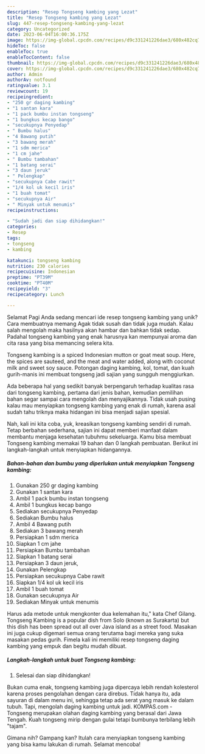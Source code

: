 ```yaml
---
description: "Resep Tongseng kambing yang Lezat"
title: "Resep Tongseng kambing yang Lezat"
slug: 447-resep-tongseng-kambing-yang-lezat
category: Uncategorized
date: 2023-06-04T16:00:36.175Z
image: https://img-global.cpcdn.com/recipes/d9c331241226dae3/680x482cq70/tongseng-kambing-foto-resep-utama.jpg
hideToc: false
enableToc: true
enableTocContent: false
thumbnail: https://img-global.cpcdn.com/recipes/d9c331241226dae3/680x482cq70/tongseng-kambing-foto-resep-utama.jpg
cover: https://img-global.cpcdn.com/recipes/d9c331241226dae3/680x482cq70/tongseng-kambing-foto-resep-utama.jpg
author: Admin
authorAv: notfound
ratingvalue: 3.1
reviewcount: 19
recipeingredient:
- "250 gr daging kambing"
- "1 santan kara"
- "1 pack bumbu instan tongseng"
- "1 bungkus kecap bango"
- "secukupnya Penyedap"
- " Bumbu halus"
- "4 Bawang putih"
- "3 bawang merah"
- "1 sdm merica"
- "1 cm jahe"
- " Bumbu tambahan"
- "1 batang serai"
- "3 daun jeruk"
- " Pelengkap"
- "secukupnya Cabe rawit"
- "1/4 kol uk kecil iris"
- "1 buah tomat"
- "secukupnya Air"
- " Minyak untuk menumis"
recipeinstructions:

- "Sudah jadi dan siap dihidangkan!"
categories:
- Resep
tags:
- tongseng
- kambing

katakunci: tongseng kambing 
nutrition: 230 calories
recipecuisine: Indonesian
preptime: "PT39M"
cooktime: "PT40M"
recipeyield: "3"
recipecategory: Lunch

---
```



Selamat Pagi Anda sedang mencari ide resep tongseng kambing yang unik? Cara membuatnya memang Agak tidak susah dan tidak juga mudah. Kalau salah mengolah maka hasilnya akan hambar dan bahkan tidak sedap. Padahal tongseng kambing yang enak harusnya kan mempunyai aroma dan cita rasa yang bisa memancing selera kita.


Tongseng kambing is a spiced Indonesian mutton or goat meat soup. Here, the spices are sauteed, and the meat and water added, along with coconut milk and sweet soy sauce. Potongan daging kambing, kol, tomat, dan kuah gurih-manis ini membuat tongseng jadi sajian yang sungguh menggiurkan.

Ada beberapa hal yang sedikit banyak berpengaruh terhadap kualitas rasa dari tongseng kambing, pertama dari jenis bahan, kemudian pemilihan bahan segar sampai cara mengolah dan menyajikannya. Tidak usah pusing kalau mau menyiapkan tongseng kambing yang enak di rumah, karena asal sudah tahu triknya maka hidangan ini bisa menjadi sajian spesial.


Nah, kali ini kita coba, yuk, kreasikan tongseng kambing sendiri di rumah. Tetap berbahan sederhana, sajian ini dapat memberi manfaat dalam membantu menjaga kesehatan tubuhmu sekeluarga. Kamu bisa membuat Tongseng kambing memakai 19 bahan dan 0 langkah pembuatan. Berikut ini langkah-langkah untuk menyiapkan hidangannya.

<!--inarticleads1-->

##### Bahan-bahan dan bumbu yang diperlukan untuk menyiapkan Tongseng kambing:

1. Gunakan 250 gr daging kambing
1. Gunakan 1 santan kara
1. Ambil 1 pack bumbu instan tongseng
1. Ambil 1 bungkus kecap bango
1. Sediakan secukupnya Penyedap
1. Sediakan  Bumbu halus
1. Ambil 4 Bawang putih
1. Sediakan 3 bawang merah
1. Persiapkan 1 sdm merica
1. Siapkan 1 cm jahe
1. Persiapkan  Bumbu tambahan
1. Siapkan 1 batang serai
1. Persiapkan 3 daun jeruk,
1. Gunakan  Pelengkap
1. Persiapkan secukupnya Cabe rawit
1. Siapkan 1/4 kol uk kecil iris
1. Ambil 1 buah tomat
1. Gunakan secukupnya Air
1. Sediakan  Minyak untuk menumis


Harus ada metode untuk mengkonter dua kelemahan itu,&#34; kata Chef Gilang. Tongseng Kambing is a popular dish from Solo (known as Surakarta) but this dish has been spread out all over Java island as a street food. Masakan ini juga cukup digemari semua orang terutama bagi mereka yang suka masakan pedas gurih. Fimela kali ini memiliki resep tongseng daging kambing yang empuk dan begitu mudah dibuat. 

<!--inarticleads2-->

##### Langkah-langkah untuk buat Tongseng kambing:


1. Selesai dan siap dihidangkan!

Bukan cuma enak, tongseng kambing juga dipercaya lebih rendah kolesterol karena proses pengolahan dengan cara direbus. Tidak hanya itu, ada sayuran di dalam menu ini, sehingga tetap ada serat yang masuk ke dalam tubuh. Tapi, mengolah daging kambing untuk jadi. KOMPAS.com - Tongseng merupakan olahan daging kambing yang berasal dari Jawa Tengah. Kuah tongseng mirip dengan gulai tetapi bumbunya terbilang lebih &#34;tajam&#34;. 

Gimana nih? Gampang kan? Itulah cara menyiapkan tongseng kambing yang bisa kamu lakukan di rumah. Selamat mencoba!
